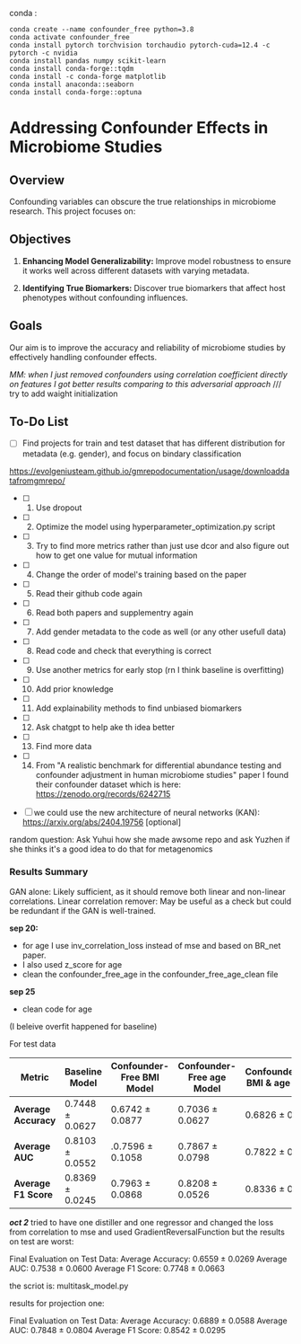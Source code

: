 conda :

```
conda create --name confounder_free python=3.8
conda activate confounder_free
conda install pytorch torchvision torchaudio pytorch-cuda=12.4 -c pytorch -c nvidia
conda install pandas numpy scikit-learn
conda install conda-forge::tqdm
conda install -c conda-forge matplotlib
conda install anaconda::seaborn
conda install conda-forge::optuna
```

# Addressing Confounder Effects in Microbiome Studies

## Overview

Confounding variables can obscure the true relationships in microbiome research. This project focuses on:

## Objectives

1. **Enhancing Model Generalizability:** Improve model robustness to ensure it works well across different datasets with varying metadata.
   
2. **Identifying True Biomarkers:** Discover true biomarkers that affect host phenotypes without confounding influences.

## Goals

Our aim is to improve the accuracy and reliability of microbiome studies by effectively handling confounder effects.



*MM: when I just removed confounders using correlation coefficient directly on features I got better results comparing to this adversarial approach*
/// try to add waight initialization
## To-Do List

- [ ] Find projects for train and test dataset that has different distribution for metadata (e.g. gender), and focus on bindary classification

https://evolgeniusteam.github.io/gmrepodocumentation/usage/downloaddatafromgmrepo/

- [ ] 1. Use dropout
- [ ] 2. Optimize the model using hyperparameter_optimization.py script
- [ ] 3. Try to find more metrics rather than just use dcor and also figure out how to get one value for mutual information
- [ ] 4. Change the order of model's training based on the paper
- [ ] 5. Read their github code again
- [ ] 6. Read both papers and supplementry again
- [ ] 7. Add gender metadata to the code as well (or any other usefull data)
- [ ] 8. Read code and check that everything is correct
- [ ] 9. Use another metrics for early stop (rn I think baseline is overfitting)
- [ ] 10. Add prior knowledge
- [ ] 11. Add explainability methods to find unbiased biomarkers
- [ ] 12. Ask chatgpt to help ake th idea better
- [ ] 13. Find more data
- [ ] 14. From "A realistic benchmark for differential abundance testing and confounder adjustment in human microbiome studies" paper I found their confounder dataset which is here: https://zenodo.org/records/6242715



- [ ] we could use the new architecture of neural networks (KAN): https://arxiv.org/abs/2404.19756 [optional]



random question: Ask Yuhui how she made awsome repo and ask Yuzhen if she thinks it's a good idea to do that for metagenomics



### Results Summary            


GAN alone: Likely sufficient, as it should remove both linear and non-linear correlations.
Linear correlation remover: May be useful as a check but could be redundant if the GAN is well-trained.

**sep 20:**

- for age I use inv_correlation_loss instead of mse and based on BR_net paper.
- I also used z_score for age 
- clean the confounder_free_age in the confounder_free_age_clean file

**sep 25**

- clean code for age 

(I beleive overfit happened for baseline)

For test data

| Metric                            | Baseline Model           | Confounder-Free BMI Model    | Confounder-Free age Model | Confounder_Free BMI & age Model|
|-----------------------------------|---------------------------------------|--------------------------------------| --------------------------------------| --------------------------------------|
| **Average Accuracy** |     0.7448 ± 0.0627         | 0.6742 ± 0.0877 |         0.7036 ± 0.0627     | 0.6826 ± 0.0306 |
| **Average AUC**           |       0.8103 ± 0.0552         | .0.7596 ± 0.1058             |       0.7867 ± 0.0798    | 0.7822 ± 0.0629 |
| **Average F1 Score**                      |   0.8369 ± 0.0245             | 0.7963 ± 0.0868               |      0.8208 ± 0.0526       | 0.8336 ± 0.0435 |


***oct 2***
tried to have one distiller and one regressor and changed the loss from correlation to mse and used GradientReversalFunction but the results on test are worst: 

Final Evaluation on Test Data:
Average Accuracy: 0.6559 ± 0.0269
Average AUC: 0.7538 ± 0.0600
Average F1 Score: 0.7748 ± 0.0663

the scriot is: multitask_model.py


results for projection one:

Final Evaluation on Test Data:
Average Accuracy: 0.6889 ± 0.0588
Average AUC: 0.7848 ± 0.0804
Average F1 Score: 0.8542 ± 0.0295
